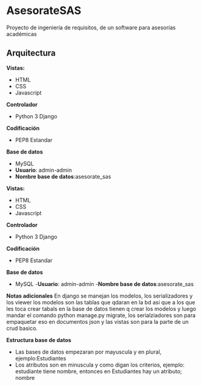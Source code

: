 # AsesorateSAS
Proyecto de ingeniería de requisitos, de un software para asesorías académicas

## Arquitectura

**Vistas:** 
 - HTML
 - CSS
 - Javascript
 
**Controlador**
 - Python 3 Django
 
**Codificación**
 - PEP8 Estandar
 
**Base de datos**
  - MySQL
  - **Usuario**: admin-admin
  - **Nombre base de datos**:asesorate_sas
 

**Vistas:** 
 - HTML
 - CSS
 - Javascript
 
**Controlador**
 - Python 3 Django
 
 
**Codificación**
 - PEP8 Estandar
 
**Base de datos**
- MySQL
  -**Usuario**: admin-admin
  -**Nombre base de datos**:asesorate_sas
  
 **Notas adicionales**
 En django se manejan los modelos, los serializadores y los viewer
 los modelos son las tablas que qdaran en la bd asi que a los que 
 les toca crear tabals en la base de datos tienen q crear los modelos
 y luego mandar el comando python manage.py migrate, los serialziadores
 son para empaquetar eso en documentos json y las vistas son para 
 la parte de un crud basico. 
 
 **Estructura base de datos**
 - Las bases de datos empezaran por mayuscula y en plural, ejemplo:Estudiantes
 - Los atributos son en minuscula y como digan los criterios, ejemplo: estudiante tiene nombre, entonces en Estudiantes hay un atributo; nombre
